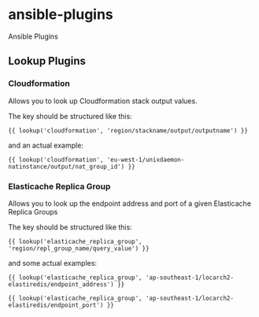 ansible-plugins
===============

Ansible Plugins

## Lookup Plugins ##

### Cloudformation ###

Allows you to look up Cloudformation stack output values.

The key should be structured like this:

    {{ lookup('cloudformation', 'region/stackname/output/outputname') }}

and an actual example:

    {{ lookup('cloudformation', 'eu-west-1/unixdaemon-natinstance/output/nat_group_id') }}


### Elasticache Replica Group ###

Allows you to look up the endpoint address and port of a given Elasticache Replica Groups

The key should be structured like this:

    {{ lookup('elasticache_replica_group', 'region/repl_group_name/query_value') }}

and some actual examples:

    {{ lookup('elasticache_replica_group', 'ap-southeast-1/locarch2-elastiredis/endpoint_address') }}

    {{ lookup('elasticache_replica_group', 'ap-southeast-1/locarch2-elastiredis/endpoint_port') }}
